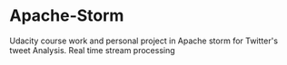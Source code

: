 # Apache-Storm
Udacity course work and personal project in Apache storm for Twitter's tweet Analysis. Real time stream processing
